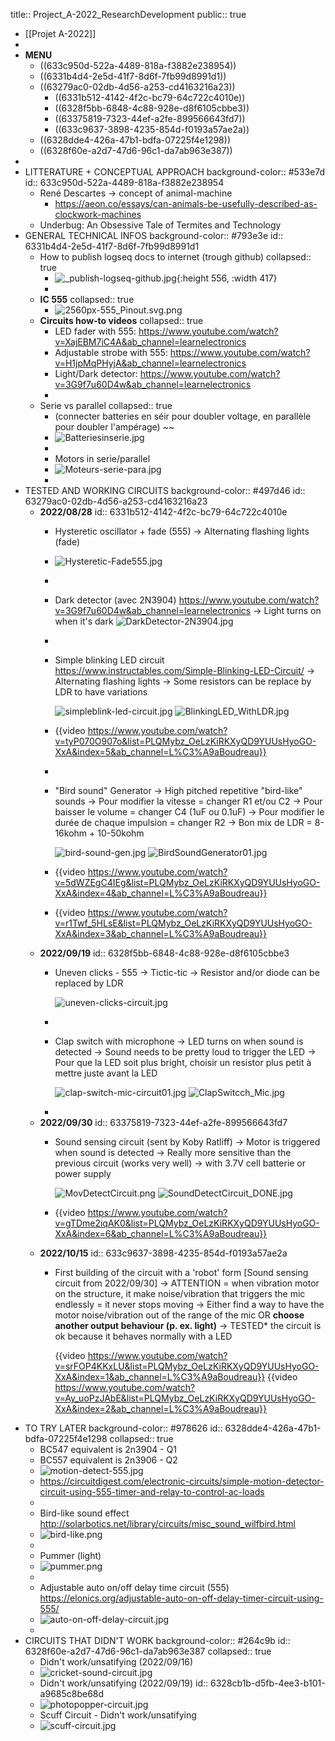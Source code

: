 title:: Project_A-2022_ResearchDevelopment
public:: true

- [[Projet A-2022]]
-
- __MENU__
	- ((633c950d-522a-4489-818a-f3882e238954))
	- ((6331b4d4-2e5d-41f7-8d6f-7fb99d8991d1))
	- ((63279ac0-02db-4d56-a253-cd4163216a23))
		- ((6331b512-4142-4f2c-bc79-64c722c4010e))
		- ((6328f5bb-6848-4c88-928e-d8f6105cbbe3))
		- ((63375819-7323-44ef-a2fe-899566643fd7))
		- ((633c9637-3898-4235-854d-f0193a57ae2a))
	- ((6328dde4-426a-47b1-bdfa-07225f4e1298))
	- ((6328f60e-a2d7-47d6-96c1-da7ab963e387))
-
- LITTERATURE + CONCEPTUAL APPROACH
  background-color:: #533e7d
  id:: 633c950d-522a-4489-818a-f3882e238954
	- René Descartes -> concept of animal-machine
		- https://aeon.co/essays/can-animals-be-usefully-described-as-clockwork-machines
	- Underbug: An Obsessive Tale of Termites and Technology
- GENERAL TECHNICAL INFOS
  background-color:: #793e3e
  id:: 6331b4d4-2e5d-41f7-8d6f-7fb99d8991d1
	- How to publish logseq docs to internet (trough github)
	  collapsed:: true
		- ![_publish-logseq-github.jpg](../assets/_publish-logseq-github_1665944930344_0.jpg){:height 556, :width 417}
		-
	- __IC 555__
	  collapsed:: true
		- ![2560px-555_Pinout.svg.png](../assets/2560px-555_Pinout.svg_1661386060127_0.png)
	- __Circuits how-to videos__
	  collapsed:: true
		- LED fader with 555: https://www.youtube.com/watch?v=XajEBM7iC4A&ab_channel=learnelectronics
		- Adjustable strobe with 555: https://www.youtube.com/watch?v=H1jpMqPHyjA&ab_channel=learnelectronics
		- Light/Dark detector: https://www.youtube.com/watch?v=3G9f7u60D4w&ab_channel=learnelectronics
		-
	- Serie vs parallel
	  collapsed:: true
		- (connecter batteries en séir pour doubler voltage, en parallèle pour doubler l'ampérage) ~~
		- ![Batteriesinserie.jpg](../assets/Batteriesinserie_1665935236596_0.jpg)
		-
		- Motors in serie/parallel
		- ![Moteurs-serie-para.jpg](../assets/Moteurs-serie-para_1665943124271_0.jpg)
		-
- TESTED AND WORKING CIRCUITS
  background-color:: #497d46
  id:: 63279ac0-02db-4d56-a253-cd4163216a23
	- __2022/08/28__
	  id:: 6331b512-4142-4f2c-bc79-64c722c4010e
		- Hysteretic oscillator + fade (555)
		  -> Alternating flashing lights (fade)
		- ![Hysteretic-Fade555.jpg](../assets/Hysteretic-Fade555_1661704689677_0.jpg)
		-
		- Dark detector (avec 2N3904) https://www.youtube.com/watch?v=3G9f7u60D4w&ab_channel=learnelectronics
		  -> Light turns on when it's dark
		  ![DarkDetector-2N3904.jpg](../assets/DarkDetector-2N3904_1661704721842_0.jpg)
		-
		- Simple blinking LED circuit https://www.instructables.com/Simple-Blinking-LED-Circuit/
		  -> Alternating flashing lights
		  -> Some resistors can be replace by LDR to have variations
		  
		  ![simpleblink-led-circuit.jpg](../assets/simpleblink-led-circuit_1665943204476_0.jpg) 
		  ![BlinkingLED_WithLDR.jpg](../assets/BlinkingLED_WithLDR_1663622597230_0.jpg)
		- {{video https://www.youtube.com/watch?v=tyP070O907o&list=PLQMybz_OeLzKiRKXyQD9YUUsHyoGO-XxA&index=5&ab_channel=L%C3%A9aBoudreau}}
		-
		- "Bird sound" Generator
		  -> High pitched repetitive "bird-like" sounds
		  -> Pour modifier la vitesse = changer R1 et/ou C2
		  -> Pour baisser le volume = changer C4 (1uF ou 0.1uF)
		  -> Pour modifier le durée de chaque impulsion = changer R2
		  -> Bon mix de LDR = 8-16kohm + 10-50kohm
		  
		  ![bird-sound-gen.jpg](../assets/bird-sound-gen_1665943255875_0.jpg) 
		  ![BirdSoundGenerator01.jpg](../assets/BirdSoundGenerator01_1663622562740_0.jpg)
		- {{video https://www.youtube.com/watch?v=5dWZEgC4IEg&list=PLQMybz_OeLzKiRKXyQD9YUUsHyoGO-XxA&index=4&ab_channel=L%C3%A9aBoudreau}}
		- {{video https://www.youtube.com/watch?v=r1Twf_5HLsE&list=PLQMybz_OeLzKiRKXyQD9YUUsHyoGO-XxA&index=3&ab_channel=L%C3%A9aBoudreau}}
	- __2022/09/19__
	  id:: 6328f5bb-6848-4c88-928e-d8f6105cbbe3
		- Uneven clicks - 555
		  -> Tictic-tic
		  -> Resistor and/or diode can be replaced by LDR
		  
		  ![uneven-clicks-circuit.jpg](../assets/uneven-clicks-circuit_1665943299705_0.jpg)
		-
		- Clap switch with microphone
		  -> LED turns on when sound is detected
		  -> Sound needs to be pretty loud to trigger the LED
		  -> Pour que la LED soit plus bright, choisir un resistor plus petit à mettre juste avant la LED
		  
		  ![clap-switch-mic-circuit01.jpg](../assets/clap-switch-mic-circuit01_1665943344490_0.jpg) 
		  ![ClapSwitcch_Mic.jpg](../assets/ClapSwitcch_Mic_1663969559342_0.jpg)
		-
	- __2022/09/30__
	  id:: 63375819-7323-44ef-a2fe-899566643fd7
		- Sound sensing circuit (sent by Koby Ratliff)
		  -> Motor is triggered when sound is detected
		  -> Really more sensitive than the previous circuit (works very well)
		  -> with 3.7V cell batterie or power supply
		  
		  ![MovDetectCircuit.png](../assets/MovDetectCircuit_1664571331786_0.png)
		  ![SoundDetectCircuit_DONE.jpg](../assets/SoundDetectCircuit_DONE_1664574804746_0.jpg)
		- {{video https://www.youtube.com/watch?v=gTDme2iqAK0&list=PLQMybz_OeLzKiRKXyQD9YUUsHyoGO-XxA&index=6&ab_channel=L%C3%A9aBoudreau}}
	- __2022/10/15__
	  id:: 633c9637-3898-4235-854d-f0193a57ae2a
		- First building of the circuit with a 'robot' form [Sound sensing circuit from 2022/09/30]
		  -> ATTENTION = when vibration motor on the structure, it make noise/vibration that triggers the mic endlessly = it never stops moving
		  -> Either find a way to have the motor noise/vibration out of the range of the mic OR __choose another output behaviour (p. ex. light)__
		  -> TESTED* the circuit is ok because it behaves normally with a LED
		  
		  {{video https://www.youtube.com/watch?v=srFOP4KKxLU&list=PLQMybz_OeLzKiRKXyQD9YUUsHyoGO-XxA&index=1&ab_channel=L%C3%A9aBoudreau}}
		  {{video https://www.youtube.com/watch?v=Ay_uoPzJAbE&list=PLQMybz_OeLzKiRKXyQD9YUUsHyoGO-XxA&index=2&ab_channel=L%C3%A9aBoudreau}}
- TO TRY LATER
  background-color:: #978626
  id:: 6328dde4-426a-47b1-bdfa-07225f4e1298
  collapsed:: true
	- BC547 equivalent is 2n3904 - Q1
	- BC557 equivalent is 2n3906 - Q2
	- ![motion-detect-555.jpg](../assets/motion-detect-555_1665943402333_0.jpg)
	- https://circuitdigest.com/electronic-circuits/simple-motion-detector-circuit-using-555-timer-and-relay-to-control-ac-loads
	-
	- Bird-like sound effect http://solarbotics.net/library/circuits/misc_sound_wilfbird.html
	- ![bird-like.png](../assets/bird-like_1661705347629_0.png)
	-
	- Pummer (light)
	- ![pummer.png](../assets/pummer_1661705413008_0.png)
	-
	- Adjustable auto on/off delay time circuit (555) https://elonics.org/adjustable-auto-on-off-delay-timer-circuit-using-555/
	- ![auto-on-off-delay-circuit.jpg](../assets/auto-on-off-delay-circuit_1665943450076_0.jpg)
	-
- CIRCUITS THAT DIDN'T WORK
  background-color:: #264c9b
  id:: 6328f60e-a2d7-47d6-96c1-da7ab963e387
  collapsed:: true
	- Didn't work/unsatifying (2022/09/16)
	- ![cricket-sound-circuit.jpg](../assets/cricket-sound-circuit_1665943499597_0.jpg)
	- Didn't work/unsatifying (2022/09/19)
	  id:: 6328cb1b-d5fb-4ee3-b101-a9685c8be68d
	- ![photopopper-circuit.jpg](../assets/photopopper-circuit_1665943530314_0.jpg)
	- Scuff Circuit - Didn't work/unsatifying
	- ![scuff-circuit.jpg](../assets/scuff-circuit_1665943562387_0.jpg)